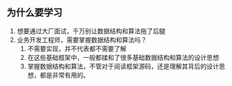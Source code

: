 ## 为什么要学习
1. 想要通过大厂面试，千万别让数据结构和算法拖了后腿
2. 业务开发工程师，需要掌握数据结构和算法吗？
   1. 不需要实现，并不代表都不需要了解
   2. 在这些基础框架中，一般都揉和了很多基础数据结构和算法的设计思想
   3. 掌握数据结构和算法，不管对于阅读框架源码，还是理解其背后的设计思想，都是非常有用的。